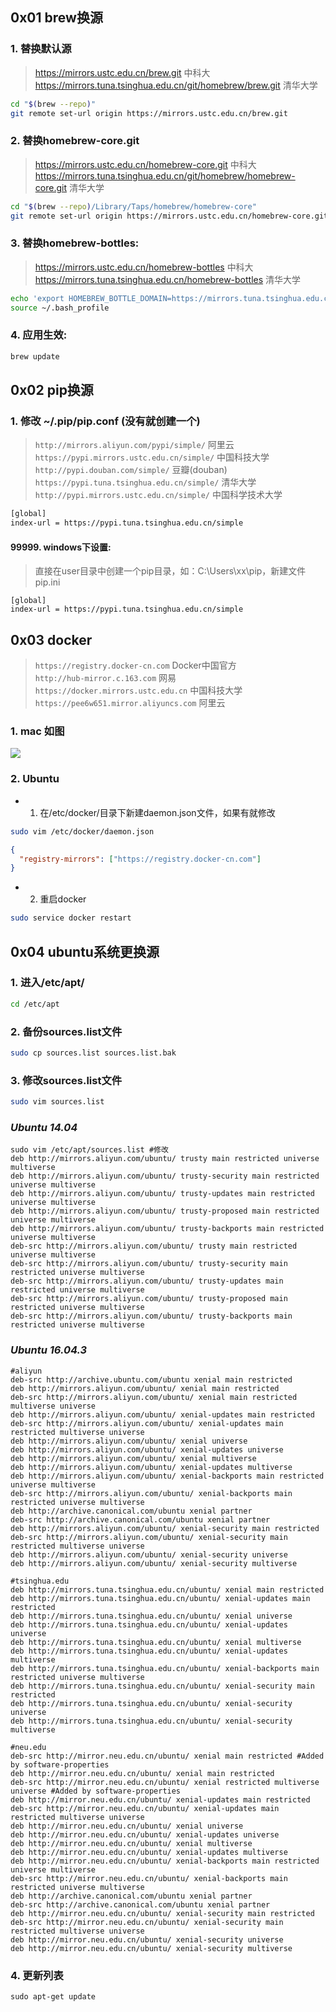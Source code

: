 ## 0x01 brew换源

### 1. 替换默认源

> https://mirrors.ustc.edu.cn/brew.git 中科大 <br/>
> https://mirrors.tuna.tsinghua.edu.cn/git/homebrew/brew.git 清华大学

```bash
cd "$(brew --repo)"
git remote set-url origin https://mirrors.ustc.edu.cn/brew.git
```

### 2. 替换homebrew-core.git

> https://mirrors.ustc.edu.cn/homebrew-core.git 中科大 <br/>
> https://mirrors.tuna.tsinghua.edu.cn/git/homebrew/homebrew-core.git 清华大学

```bash
cd "$(brew --repo)/Library/Taps/homebrew/homebrew-core"
git remote set-url origin https://mirrors.ustc.edu.cn/homebrew-core.git
```

### 3. 替换homebrew-bottles:

> https://mirrors.ustc.edu.cn/homebrew-bottles 中科大 <br/>
> https://mirrors.tuna.tsinghua.edu.cn/homebrew-bottles 清华大学

```bash
echo 'export HOMEBREW_BOTTLE_DOMAIN=https://mirrors.tuna.tsinghua.edu.cn/homebrew-bottles' >> ~/.bash_profile
source ~/.bash_profile
```

### 4. 应用生效:

```bash
brew update
```

## 0x02 pip换源

### 1. 修改 ~/.pip/pip.conf (没有就创建一个)

> `http://mirrors.aliyun.com/pypi/simple/` 阿里云 <br/>
> `https://pypi.mirrors.ustc.edu.cn/simple/` 中国科技大学 <br/>
> `http://pypi.douban.com/simple/` 豆瓣(douban) <br/>
> `https://pypi.tuna.tsinghua.edu.cn/simple/` 清华大学 <br/>
> `http://pypi.mirrors.ustc.edu.cn/simple/` 中国科学技术大学 <br/>


```bash
[global]
index-url = https://pypi.tuna.tsinghua.edu.cn/simple
```

#### 99999. windows下设置:

> 直接在user目录中创建一个pip目录，如：C:\Users\xx\pip，新建文件pip.ini

```
[global]
index-url = https://pypi.tuna.tsinghua.edu.cn/simple
```

## 0x03 docker

> `https://registry.docker-cn.com` Docker中国官方 <br/>
`http://hub-mirror.c.163.com` 网易 <br/>
`https://docker.mirrors.ustc.edu.cn` 中国科技大学 <br/>
`https://pee6w651.mirror.aliyuncs.com` 阿里云 <br/>

### 1. mac 如图

![](https://ae01.alicdn.com/kf/HTB1SbrYaN_rK1RkHFqDq6yJAFXa1.jpg)

### 2. Ubuntu

- 1. 在/etc/docker/目录下新建daemon.json文件，如果有就修改

```bash
sudo vim /etc/docker/daemon.json
```

```json
{
  "registry-mirrors": ["https://registry.docker-cn.com"]
}
```

- 2. 重启docker

```bash
sudo service docker restart
```

## 0x04 ubuntu系统更换源

### 1. 进入/etc/apt/

```bash
cd /etc/apt
```

### 2. 备份sources.list文件

```bash
sudo cp sources.list sources.list.bak
```

### 3. 修改sources.list文件

```bash
sudo vim sources.list
```

### ***Ubuntu 14.04***

```
sudo vim /etc/apt/sources.list #修改
deb http://mirrors.aliyun.com/ubuntu/ trusty main restricted universe multiverse
deb http://mirrors.aliyun.com/ubuntu/ trusty-security main restricted universe multiverse
deb http://mirrors.aliyun.com/ubuntu/ trusty-updates main restricted universe multiverse
deb http://mirrors.aliyun.com/ubuntu/ trusty-proposed main restricted universe multiverse
deb http://mirrors.aliyun.com/ubuntu/ trusty-backports main restricted universe multiverse
deb-src http://mirrors.aliyun.com/ubuntu/ trusty main restricted universe multiverse
deb-src http://mirrors.aliyun.com/ubuntu/ trusty-security main restricted universe multiverse
deb-src http://mirrors.aliyun.com/ubuntu/ trusty-updates main restricted universe multiverse
deb-src http://mirrors.aliyun.com/ubuntu/ trusty-proposed main restricted universe multiverse
deb-src http://mirrors.aliyun.com/ubuntu/ trusty-backports main restricted universe multiverse
```

### ***Ubuntu 16.04.3***

```
#aliyun
deb-src http://archive.ubuntu.com/ubuntu xenial main restricted
deb http://mirrors.aliyun.com/ubuntu/ xenial main restricted
deb-src http://mirrors.aliyun.com/ubuntu/ xenial main restricted multiverse universe
deb http://mirrors.aliyun.com/ubuntu/ xenial-updates main restricted
deb-src http://mirrors.aliyun.com/ubuntu/ xenial-updates main restricted multiverse universe
deb http://mirrors.aliyun.com/ubuntu/ xenial universe
deb http://mirrors.aliyun.com/ubuntu/ xenial-updates universe
deb http://mirrors.aliyun.com/ubuntu/ xenial multiverse
deb http://mirrors.aliyun.com/ubuntu/ xenial-updates multiverse
deb http://mirrors.aliyun.com/ubuntu/ xenial-backports main restricted universe multiverse
deb-src http://mirrors.aliyun.com/ubuntu/ xenial-backports main restricted universe multiverse
deb http://archive.canonical.com/ubuntu xenial partner
deb-src http://archive.canonical.com/ubuntu xenial partner
deb http://mirrors.aliyun.com/ubuntu/ xenial-security main restricted
deb-src http://mirrors.aliyun.com/ubuntu/ xenial-security main restricted multiverse universe
deb http://mirrors.aliyun.com/ubuntu/ xenial-security universe
deb http://mirrors.aliyun.com/ubuntu/ xenial-security multiverse
```

```
#tsinghua.edu
deb http://mirrors.tuna.tsinghua.edu.cn/ubuntu/ xenial main restricted
deb http://mirrors.tuna.tsinghua.edu.cn/ubuntu/ xenial-updates main restricted
deb http://mirrors.tuna.tsinghua.edu.cn/ubuntu/ xenial universe
deb http://mirrors.tuna.tsinghua.edu.cn/ubuntu/ xenial-updates universe
deb http://mirrors.tuna.tsinghua.edu.cn/ubuntu/ xenial multiverse
deb http://mirrors.tuna.tsinghua.edu.cn/ubuntu/ xenial-updates multiverse
deb http://mirrors.tuna.tsinghua.edu.cn/ubuntu/ xenial-backports main restricted universe multiverse
deb http://mirrors.tuna.tsinghua.edu.cn/ubuntu/ xenial-security main restricted
deb http://mirrors.tuna.tsinghua.edu.cn/ubuntu/ xenial-security universe
deb http://mirrors.tuna.tsinghua.edu.cn/ubuntu/ xenial-security multiverse
```

```
#neu.edu
deb-src http://mirror.neu.edu.cn/ubuntu/ xenial main restricted #Added by software-properties
deb http://mirror.neu.edu.cn/ubuntu/ xenial main restricted
deb-src http://mirror.neu.edu.cn/ubuntu/ xenial restricted multiverse universe #Added by software-properties
deb http://mirror.neu.edu.cn/ubuntu/ xenial-updates main restricted
deb-src http://mirror.neu.edu.cn/ubuntu/ xenial-updates main restricted multiverse universe
deb http://mirror.neu.edu.cn/ubuntu/ xenial universe
deb http://mirror.neu.edu.cn/ubuntu/ xenial-updates universe
deb http://mirror.neu.edu.cn/ubuntu/ xenial multiverse
deb http://mirror.neu.edu.cn/ubuntu/ xenial-updates multiverse
deb http://mirror.neu.edu.cn/ubuntu/ xenial-backports main restricted universe multiverse
deb-src http://mirror.neu.edu.cn/ubuntu/ xenial-backports main restricted universe multiverse
deb http://archive.canonical.com/ubuntu xenial partner
deb-src http://archive.canonical.com/ubuntu xenial partner
deb http://mirror.neu.edu.cn/ubuntu/ xenial-security main restricted
deb-src http://mirror.neu.edu.cn/ubuntu/ xenial-security main restricted multiverse universe
deb http://mirror.neu.edu.cn/ubuntu/ xenial-security universe
deb http://mirror.neu.edu.cn/ubuntu/ xenial-security multiverse
```

### 4. 更新列表

```
sudo apt-get update
```
